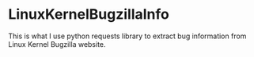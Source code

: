 # LinuxKernelBugzillaInfo
This is what I use python requests library to extract bug information from Linux Kernel Bugzilla website.
